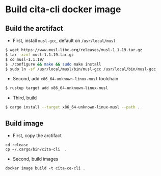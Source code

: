 # Build cita-cli docker image

## Build the arctifact

- First, install `musl-gcc`, default on `/usr/local/musl`

```bash
$ wget https://www.musl-libc.org/releases/musl-1.1.19.tar.gz
$ tar -xzvf musl-1.1.19.tar.gz
$ cd musl-1.1.19/
$ ./configure && make && sudo make install
$ sudo ln -sf /usr/local/musl/bin/musl-gcc /usr/local/bin/musl-gcc
```

- Second, add `x86_64-unknown-linux-musl` toolchain

```bash
$ rustup target add x86_64-unknown-linux-musl
```

- Third, build

```bash
$ cargo install --target x86_64-unknown-linux-musl --path .
```

## Build image

- First, copy the arctifact

```shell
cd release
cp ~/.cargo/bin/cita-cli  .
```

- Second, build images

```shell
docker image build -t cita-ce-cli .
```